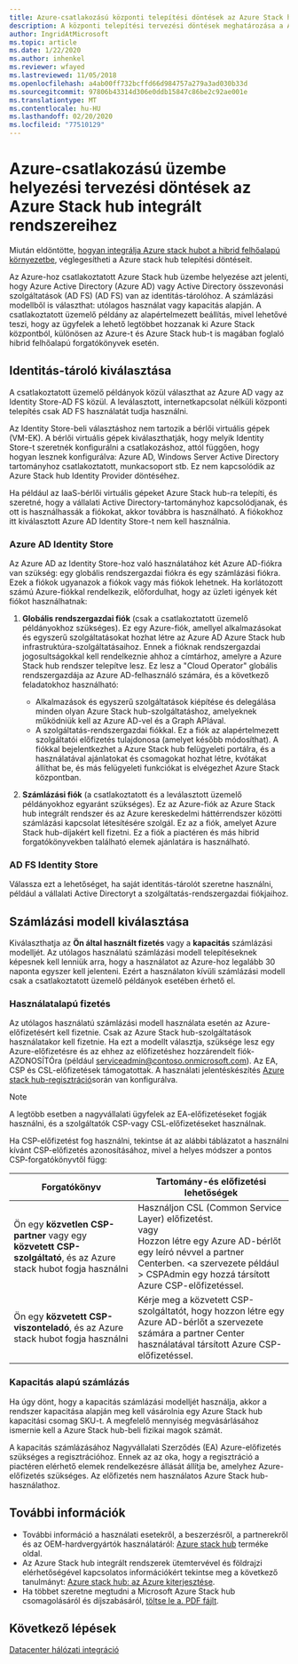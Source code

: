 ```yaml
---
title: Azure-csatlakozású központi telepítési döntések az Azure Stack hub integrált rendszereihez
description: A központi telepítési tervezési döntések meghatározása a Azure Stack hub integrált rendszereinek Azure-beli csatlakoztatásához, beleértve a számlázást és az identitást.
author: IngridAtMicrosoft
ms.topic: article
ms.date: 1/22/2020
ms.author: inhenkel
ms.reviewer: wfayed
ms.lastreviewed: 11/05/2018
ms.openlocfilehash: a4ab00ff732bcffd66d984757a279a3ad030b33d
ms.sourcegitcommit: 97806b43314d306e0ddb15847c86be2c92ae001e
ms.translationtype: MT
ms.contentlocale: hu-HU
ms.lasthandoff: 02/20/2020
ms.locfileid: "77510129"
---
```

# <a name="azure-connected-deployment-planning-decisions-for-azure-stack-hub-integrated-systems"></a>Azure-csatlakozású üzembe helyezési tervezési döntések az Azure Stack hub integrált rendszereihez
Miután eldöntötte, [hogyan integrálja Azure stack hubot a hibrid felhőalapú környezetbe](azure-stack-connection-models.md), véglegesítheti a Azure stack hub telepítési döntéseit.

Az Azure-hoz csatlakoztatott Azure Stack hub üzembe helyezése azt jelenti, hogy Azure Active Directory (Azure AD) vagy Active Directory összevonási szolgáltatások (AD FS) (AD FS) van az identitás-tárolóhoz. A számlázási modellből is választhat: utólagos használat vagy kapacitás alapján. A csatlakoztatott üzemelő példány az alapértelmezett beállítás, mivel lehetővé teszi, hogy az ügyfelek a lehető legtöbbet hozzanak ki Azure Stack központból, különösen az Azure-t és Azure Stack hub-t is magában foglaló hibrid felhőalapú forgatókönyvek esetén.

## <a name="choose-an-identity-store"></a>Identitás-tároló kiválasztása
A csatlakoztatott üzemelő példányok közül választhat az Azure AD vagy az Identity Store-AD FS közül. A leválasztott, internetkapcsolat nélküli központi telepítés csak AD FS használatát tudja használni.

Az Identity Store-beli választáshoz nem tartozik a bérlői virtuális gépek (VM-EK). A bérlői virtuális gépek kiválaszthatják, hogy melyik Identity Store-t szeretnék konfigurálni a csatlakozáshoz, attól függően, hogy hogyan lesznek konfigurálva: Azure AD, Windows Server Active Directory tartományhoz csatlakoztatott, munkacsoport stb. Ez nem kapcsolódik az Azure Stack hub Identity Provider döntéséhez.

Ha például az IaaS-bérlői virtuális gépeket Azure Stack hub-ra telepíti, és szeretné, hogy a vállalati Active Directory-tartományhoz kapcsolódjanak, és ott is használhassák a fiókokat, akkor továbbra is használható. A fiókokhoz itt kiválasztott Azure AD Identity Store-t nem kell használnia.

### <a name="azure-ad-identity-store"></a>Azure AD Identity Store
Az Azure AD az Identity Store-hoz való használatához két Azure AD-fiókra van szükség: egy globális rendszergazdai fiókra és egy számlázási fiókra. Ezek a fiókok ugyanazok a fiókok vagy más fiókok lehetnek. Ha korlátozott számú Azure-fiókkal rendelkezik, előfordulhat, hogy az üzleti igények két fiókot használhatnak:

1. **Globális rendszergazdai fiók** (csak a csatlakoztatott üzemelő példányokhoz szükséges). Ez egy Azure-fiók, amellyel alkalmazásokat és egyszerű szolgáltatásokat hozhat létre az Azure AD Azure Stack hub infrastruktúra-szolgáltatásaihoz. Ennek a fióknak rendszergazdai jogosultságokkal kell rendelkeznie ahhoz a címtárhoz, amelyre a Azure Stack hub rendszer telepítve lesz. Ez lesz a "Cloud Operator" globális rendszergazdája az Azure AD-felhasználó számára, és a következő feladatokhoz használható:

    - Alkalmazások és egyszerű szolgáltatások kiépítése és delegálása minden olyan Azure Stack hub-szolgáltatáshoz, amelyeknek működniük kell az Azure AD-vel és a Graph APIával.
    - A szolgáltatás-rendszergazdai fiókkal. Ez a fiók az alapértelmezett szolgáltatói előfizetés tulajdonosa (amelyet később módosíthat). A fiókkal bejelentkezhet a Azure Stack hub felügyeleti portálra, és a használatával ajánlatokat és csomagokat hozhat létre, kvótákat állíthat be, és más felügyeleti funkciókat is elvégezhet Azure Stack központban.

2. **Számlázási fiók** (a csatlakoztatott és a leválasztott üzemelő példányokhoz egyaránt szükséges). Ez az Azure-fiók az Azure Stack hub integrált rendszer és az Azure kereskedelmi háttérrendszer közötti számlázási kapcsolat létesítésére szolgál. Ez az a fiók, amelyet Azure Stack hub-díjakért kell fizetni. Ez a fiók a piactéren és más hibrid forgatókönyvekben található elemek ajánlatára is használható.

### <a name="ad-fs-identity-store"></a>AD FS Identity Store
Válassza ezt a lehetőséget, ha saját identitás-tárolót szeretne használni, például a vállalati Active Directoryt a szolgáltatás-rendszergazdai fiókjaihoz.  

## <a name="choose-a-billing-model"></a>Számlázási modell kiválasztása
Kiválaszthatja az **Ön által használt fizetés** vagy a **kapacitás** számlázási modelljét. Az utólagos használatú számlázási modell telepítéseknek képesnek kell lenniük arra, hogy a használatot az Azure-hoz legalább 30 naponta egyszer kell jelenteni. Ezért a használaton kívüli számlázási modell csak a csatlakoztatott üzemelő példányok esetében érhető el.  

### <a name="pay-as-you-use"></a>Használatalapú fizetés
Az utólagos használatú számlázási modell használata esetén az Azure-előfizetésért kell fizetnie. Csak az Azure Stack hub-szolgáltatások használatakor kell fizetnie. Ha ezt a modellt választja, szüksége lesz egy Azure-előfizetésre és az ehhez az előfizetéshez hozzárendelt fiók-AZONOSÍTÓra (például serviceadmin@contoso.onmicrosoft.com). Az EA, CSP és CSL-előfizetések támogatottak. A használati jelentéskészítés [Azure stack hub-regisztráció](azure-stack-registration.md)során van konfigurálva.

> [!NOTE]
> A legtöbb esetben a nagyvállalati ügyfelek az EA-előfizetéseket fogják használni, és a szolgáltatók CSP-vagy CSL-előfizetéseket használnak.

Ha CSP-előfizetést fog használni, tekintse át az alábbi táblázatot a használni kívánt CSP-előfizetés azonosításához, mivel a helyes módszer a pontos CSP-forgatókönyvtől függ:

|Forgatókönyv|Tartomány-és előfizetési lehetőségek|
|-----|-----|
|Ön egy **közvetlen CSP-partner** vagy egy **közvetett CSP-szolgáltató**, és az Azure stack hubot fogja használni|Használjon CSL (Common Service Layer) előfizetést.<br>     vagy<br>Hozzon létre egy Azure AD-bérlőt egy leíró névvel a partner Centerben. &lt;a szervezete például > CSPAdmin egy hozzá társított Azure CSP-előfizetéssel.|
|Ön egy **közvetett CSP-viszonteladó**, és az Azure stack hubot fogja használni|Kérje meg a közvetett CSP-szolgáltatót, hogy hozzon létre egy Azure AD-bérlőt a szervezete számára a partner Center használatával társított Azure CSP-előfizetéssel.|

### <a name="capacity-based-billing"></a>Kapacitás alapú számlázás
Ha úgy dönt, hogy a kapacitás számlázási modelljét használja, akkor a rendszer kapacitása alapján meg kell vásárolnia egy Azure Stack hub kapacitási csomag SKU-t. A megfelelő mennyiség megvásárlásához ismernie kell a Azure Stack hub-beli fizikai magok számát.

A kapacitás számlázásához Nagyvállalati Szerződés (EA) Azure-előfizetés szükséges a regisztrációhoz. Ennek az az oka, hogy a regisztráció a piactéren elérhető elemek rendelkezésre állását állítja be, amelyhez Azure-előfizetés szükséges. Az előfizetés nem használatos Azure Stack hub-használathoz.

## <a name="learn-more"></a>További információk
- További információ a használati esetekről, a beszerzésről, a partnerekről és az OEM-hardvergyártók használatáról: [Azure stack hub](https://azure.microsoft.com/overview/azure-stack/) terméke oldal.
- Az Azure Stack hub integrált rendszerek ütemtervével és földrajzi elérhetőségével kapcsolatos információkért tekintse meg a következő tanulmányt: [Azure stack hub: az Azure kiterjesztése](https://azure.microsoft.com/resources/azure-stack-an-extension-of-azure/). 
- Ha többet szeretne megtudni a Microsoft Azure Stack hub csomagolásáról és díjszabásáról, [töltse le a. PDF fájlt](https://azure.microsoft.com/mediahandler/files/resourcefiles/5bc3f30c-cd57-4513-989e-056325eb95e1/Azure-Stack-packaging-and-pricing-datasheet.pdf). 

## <a name="next-steps"></a>Következő lépések
[Datacenter hálózati integráció](azure-stack-network.md)